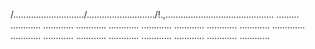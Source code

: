 /............................/.........................../!.,........................................... .........
............
............
............
............
............
............
............
............
.............
............
............
............
............
............
............
............
............


